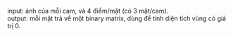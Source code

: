 input: ảnh của mỗi cam, và 4 điểm/mặt (có 3 mặt/cam).  
output: mỗi mặt trả về một  binary matrix, dùng  để tính diện tích vùng có giá trị 0.